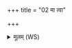 +++
title = "02 मा त्वा"

+++
<details><summary>मूलम् (WS)</summary>

मा त्वा रात्रि पुरो दभन् मोत पश्चा विभावरि ।  
आयुष्मन्तः सुप्रजसः सुवीरा ऋध्यास्म त्वा सुवर्चसः ॥ २ ॥
</details>